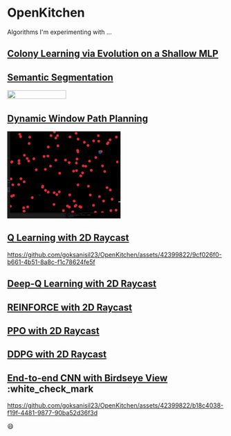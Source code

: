 # OpenKitchen
Algorithms I'm experimenting with ...

## [Colony Learning via Evolution on a Shallow MLP](/EvolutionaryRacer)

## [Semantic Segmentation](/RayCastRacer)
<img src="https://raw.githubusercontent.com/goksanisil23/OpenKitchen/main/SemSegRacer/resources/inference_gpu.gif" width=52% height=30%>

## [Dynamic Window Path Planning](/DynamicWindow)
<img src="https://raw.githubusercontent.com/goksanisil23/OpenKitchen/main/DynamicWindow/dynamic_window.gif" width=52% height=30%>

## [Q Learning with 2D Raycast](/RLRacers/Q_Learning)
https://github.com/goksanisil23/OpenKitchen/assets/42399822/9cf026f0-b661-4b51-8a8c-f1c78624fe5f

## [Deep-Q Learning with 2D Raycast](/RLRacers/Deep_Q_Learning)

## [REINFORCE with 2D Raycast](/RLRacers/Reinforce)

## [PPO with 2D Raycast](/RLRacers/PPO)

## [DDPG with 2D Raycast](/RLRacers/DDPG)

## [End-to-end CNN with Birdseye View](/E2E_Supervised) :white_check_mark
https://github.com/goksanisil23/OpenKitchen/assets/42399822/b18c4038-f19f-4481-9877-90ba52d36f3d

:smile: